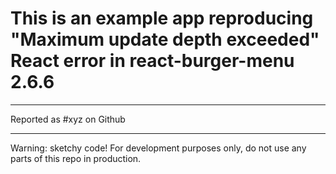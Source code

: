 # This is an example app reproducing "Maximum update depth exceeded" React error in react-burger-menu 2.6.6

---

Reported as #xyz on Github

---

Warning: sketchy code! For development purposes only, do not use any parts of this repo in production.
